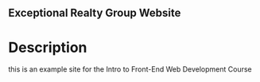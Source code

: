 Exceptional Realty Group Website
---

# Description 

this is an example site for the Intro to Front-End Web Development Course 

